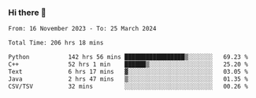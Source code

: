 ### Hi there 👋

<!--
**floyiac/floyiac** is a ✨ _special_ ✨ repository because its `README.md` (this file) appears on your GitHub profile.

Here are some ideas to get you started:

- 🔭 I’m currently working on ...
- 🌱 I’m currently learning ...
- 👯 I’m looking to collaborate on ...
- 🤔 I’m looking for help with ...
- 💬 Ask me about ...
- 📫 How to reach me: ...
- 😄 Pronouns: ...
- ⚡ Fun fact: ...
-->

<!--START_SECTION:waka-->

```txt
From: 16 November 2023 - To: 25 March 2024

Total Time: 206 hrs 18 mins

Python           142 hrs 56 mins █████████████████▒░░░░░░░   69.23 %
C++              52 hrs 1 min    ██████▒░░░░░░░░░░░░░░░░░░   25.20 %
Text             6 hrs 17 mins   ▓░░░░░░░░░░░░░░░░░░░░░░░░   03.05 %
Java             2 hrs 47 mins   ▒░░░░░░░░░░░░░░░░░░░░░░░░   01.35 %
CSV/TSV          32 mins         ░░░░░░░░░░░░░░░░░░░░░░░░░   00.26 %
```

<!--END_SECTION:waka-->

